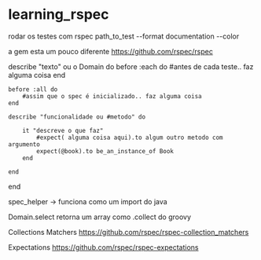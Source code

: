 # learning_rspec

rodar os testes com 
	rspec path_to_test --format documentation --color

a gem esta um pouco diferente
	https://github.com/rspec/rspec



describe "texto" ou o Domain do
	before :each do
		#antes de cada teste.. faz alguma coisa
	end

	before :all do
		#assim que o spec é inicializado.. faz alguma coisa
	end

	describe "funcionalidade ou #metodo" do

		it "descreve o que faz"
			#expect( alguma coisa aqui).to algum outro metodo com argumento
			expect(@book).to be_an_instance_of Book
		end

	end
end

spec_helper -> funciona como um import do java

Domain.select retorna um array como .collect do groovy

Collections Matchers
	https://github.com/rspec/rspec-collection_matchers

Expectations
	https://github.com/rspec/rspec-expectations